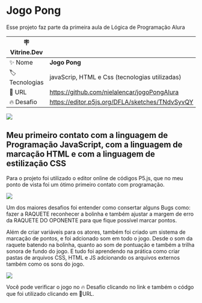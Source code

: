 # Jogo Pong

Esse projeto faz parte da primeira aula de Lógica de Programação Alura

| :placard: Vitrine.Dev |     |
| -------------  | --- |
| :sparkles: Nome        | **Jogo Pong**
| :label: Tecnologias | javaScrip, HTML e Css (tecnologias utilizadas)
| :rocket: URL         | https://github.com/nielalencar/jogoPongAlura
| :fire: Desafio     | https://editor.p5js.org/DFLA/sketches/TNdvSyvQY


![](https://github.com/nielalencar/modelo-para-projetos-vitrine-dev/assets/129704411/d3a37277-ece7-4715-938b-6a4ba2759f66)

## Meu primeiro contato com a linguagem de Programação JavaScript, com a linguagem de marcação HTML e com a linguagem de estilização CSS
Para o projeto foi utilizado o editor online de códigos P5.js, que no meu ponto de vista foi um ótimo primeiro contato com programação.

![](https://github.com/nielalencar/jogoPongAlura/assets/129704411/4a9339d7-c872-4a52-8566-b4c45f49cd4d)

Um dos maiores desafios foi entender como consertar alguns Bugs como: fazer a RAQUETE reconhecer a bolinha e também ajustar a margem de erro da RAQUETE DO OPONENTE para que fique possível marcar pontos.

Além de criar variáveis para os atores, também foi criado um sistema de marcação de pontos, e foi adcionado som em todo o jogo.
Desde o som da raquete batendo na bolinha, quanto ao som de pontuação e também a trilha sonora de fundo do jogo.
E tudo foi aprendendo na prática como criar pastas de arquivos CSS, HTML e JS adcionando os arquivos externos também como os sons do jogo.

![](https://github.com/nielalencar/jogoPongAlura/assets/129704411/aeb49d95-42a6-4260-8b91-83ef8f341100#vitrinedev)

Você pode verificar o jogo no :fire: Desafio clicando no link e também o códgo que foi utilizado clicando em :rocket:URL.
